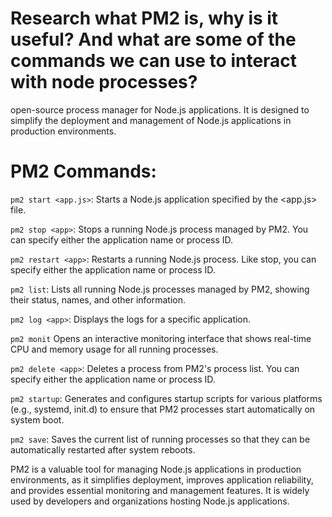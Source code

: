 # Research what PM2 is, why is it useful? And what are some of the commands we can use to interact with node processes?
open-source process manager for Node.js applications. It is designed to simplify the deployment and management of Node.js applications in production environments.

# PM2 Commands:

`pm2 start <app.js>`: Starts a Node.js application specified by the <app.js> file.

`pm2 stop <app>`: Stops a running Node.js process managed by PM2. You can specify either the application name or process ID.

`pm2 restart <app>`: Restarts a running Node.js process. Like stop, you can specify either the application name or process ID.

`pm2 list`: Lists all running Node.js processes managed by PM2, showing their status, names, and other information.

`pm2 log <app>`: Displays the logs for a specific application.

`pm2 monit` Opens an interactive monitoring interface that shows real-time CPU and memory usage for all running processes.

`pm2 delete <app>`: Deletes a process from PM2's process list. You can specify either the application name or process ID.

`pm2 startup`: Generates and configures startup scripts for various platforms (e.g., systemd, init.d) to ensure that PM2 processes start automatically on system boot.

`pm2 save`: Saves the current list of running processes so that they can be automatically restarted after system reboots.

PM2 is a valuable tool for managing Node.js applications in production environments, as it simplifies deployment, improves application reliability, and provides essential monitoring and management features. It is widely used by developers and organizations hosting Node.js applications.





